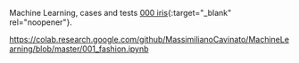 Machine Learning, cases and tests
[000 iris](https://colab.research.google.com/github/MassimilianoCavinato/MachineLearning/blob/master/000_iris.ipynb){:target="_blank" rel="noopener"}.

https://colab.research.google.com/github/MassimilianoCavinato/MachineLearning/blob/master/001_fashion.ipynb
